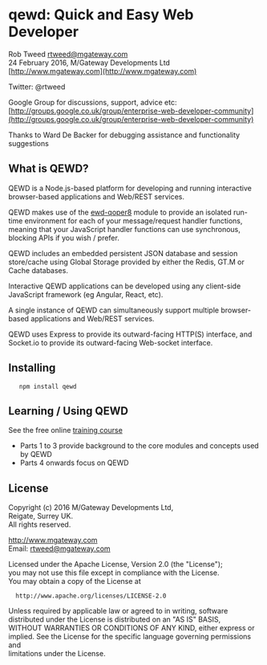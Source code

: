 # qewd: Quick and Easy Web Developer
 
Rob Tweed <rtweed@mgateway.com>  
24 February 2016, M/Gateway Developments Ltd [http://www.mgateway.com](http://www.mgateway.com)  

Twitter: @rtweed

Google Group for discussions, support, advice etc: [http://groups.google.co.uk/group/enterprise-web-developer-community](http://groups.google.co.uk/group/enterprise-web-developer-community)

Thanks to Ward De Backer for debugging assistance and functionality suggestions

## What is QEWD?

QEWD is a Node.js-based platform for developing and running interactive browser-based applications and Web/REST services.

QEWD makes use of the [ewd-qoper8](https://github.com/robtweed/ewd-qoper8) module to provide an isolated run-time 
environment for each of your message/request handler functions, meaning that your JavaScript handler functions can use synchronous, 
blocking APIs if you wish / prefer.

QEWD includes an embedded persistent JSON database and session store/cache using Global Storage provided by either the Redis, 
GT.M or Cache databases.

Interactive QEWD applications can be developed using any client-side JavaScript framework (eg Angular, React, etc).

A single instance of QEWD can simultaneously support multiple browser-based applications and Web/REST services.

QEWD uses Express to provide its outward-facing HTTP(S) interface, and Socket.io to provide its outward-facing Web-socket interface.


## Installing

       npm install qewd

## Learning / Using QEWD

See the free online [training course](http://ec2.mgateway.com/ewd/ws/training.html)

- Parts 1 to 3 provide background to the core modules and concepts used by QEWD
- Parts 4 onwards focus on QEWD


## License

 Copyright (c) 2016 M/Gateway Developments Ltd,                           
 Reigate, Surrey UK.                                                      
 All rights reserved.                                                     
                                                                           
  http://www.mgateway.com                                                  
  Email: rtweed@mgateway.com                                               
                                                                           
                                                                           
  Licensed under the Apache License, Version 2.0 (the "License");          
  you may not use this file except in compliance with the License.         
  You may obtain a copy of the License at                                  
                                                                           
      http://www.apache.org/licenses/LICENSE-2.0                           
                                                                           
  Unless required by applicable law or agreed to in writing, software      
  distributed under the License is distributed on an "AS IS" BASIS,        
  WITHOUT WARRANTIES OR CONDITIONS OF ANY KIND, either express or implied. 
  See the License for the specific language governing permissions and      
   limitations under the License.      
